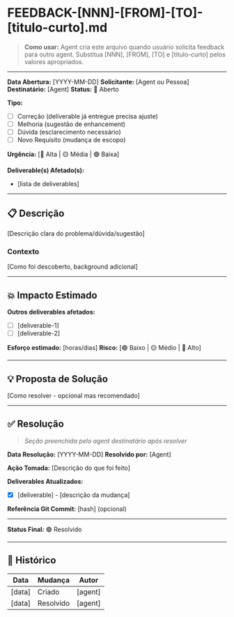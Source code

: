 # FEEDBACK-[NNN]-[FROM]-[TO]-[titulo-curto].md

> **Como usar:** Agent cria este arquivo quando usuário solicita feedback para outro agent.
> Substitua [NNN], [FROM], [TO] e [titulo-curto] pelos valores apropriados.

---

**Data Abertura:** [YYYY-MM-DD]
**Solicitante:** [Agent ou Pessoa]
**Destinatário:** [Agent]
**Status:** 🔴 Aberto

**Tipo:**
- [ ] Correção (deliverable já entregue precisa ajuste)
- [ ] Melhoria (sugestão de enhancement)
- [ ] Dúvida (esclarecimento necessário)
- [ ] Novo Requisito (mudança de escopo)

**Urgência:** [🔴 Alta | 🟡 Média | 🟢 Baixa]

**Deliverable(s) Afetado(s):**
- [lista de deliverables]

---

## 📋 Descrição

[Descrição clara do problema/dúvida/sugestão]

### Contexto

[Como foi descoberto, background adicional]

---

## 💥 Impacto Estimado

**Outros deliverables afetados:**
- [ ] [deliverable-1]
- [ ] [deliverable-2]

**Esforço estimado:** [horas/dias]
**Risco:** [🟢 Baixo | 🟡 Médio | 🔴 Alto]

---

## 💡 Proposta de Solução

[Como resolver - opcional mas recomendado]

---

## ✅ Resolução

> _Seção preenchida pelo agent destinatário após resolver_

**Data Resolução:** [YYYY-MM-DD]
**Resolvido por:** [Agent]

**Ação Tomada:**
[Descrição do que foi feito]

**Deliverables Atualizados:**
- [x] [deliverable] - [descrição da mudança]

**Referência Git Commit:** [hash] (opcional)

---

**Status Final:** 🟢 Resolvido

---

## 📝 Histórico

| Data | Mudança | Autor |
|------|---------|-------|
| [data] | Criado | [agent] |
| [data] | Resolvido | [agent] |
